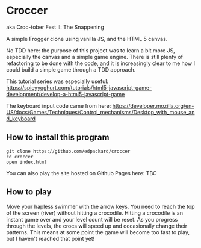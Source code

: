 # Croccer

aka Croc-tober Fest II: The Snappening

A simple Frogger clone using vanilla JS, and the HTML 5 canvas.

No TDD here: the purpose of this project was to learn a bit more JS, especially the canvas and a simple game engine. There is still plenty of refactoring to be done with the code, and it is increasingly clear to me how I could build a simple game through a TDD approach.

This tutorial series was especially useful: https://spicyyoghurt.com/tutorials/html5-javascript-game-development/develop-a-html5-javascript-game

The keyboard input code came from here: https://developer.mozilla.org/en-US/docs/Games/Techniques/Control_mechanisms/Desktop_with_mouse_and_keyboard

## How to install this program

```
git clone https://github.com/edpackard/croccer
cd croccer
open index.html
```

You can also play the site hosted on Github Pages here: TBC

## How to play

Move your hapless swimmer with the arrow keys. You need to reach the top of the screen (river) without hitting a crocodile. Hitting a crocodile is an instant game over and your level count will be reset. As you progress through the levels, the crocs will speed up and occasionally change their patterns. This means at some point the game will become too fast to play, but I haven't reached that point yet!
